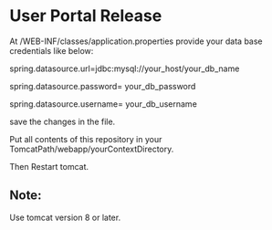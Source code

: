 # User Portal Release

At /WEB-INF/classes/application.properties provide your data base credentials like below:

spring.datasource.url=jdbc:mysql://your_host/your_db_name

spring.datasource.password= your_db_password

spring.datasource.username= your_db_username

save the changes in the file.

Put all contents of this repository in your TomcatPath/webapp/yourContextDirectory.

Then Restart tomcat.

## Note:
Use tomcat version 8 or later.



